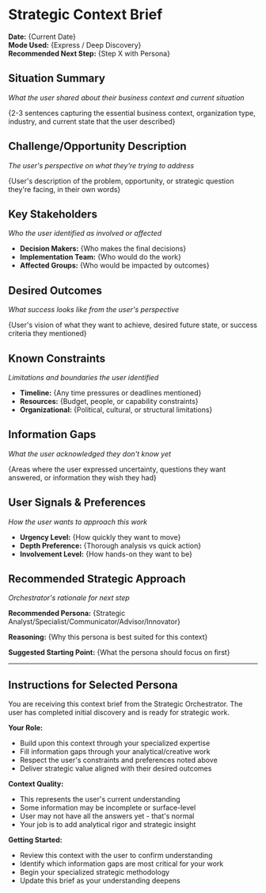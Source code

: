 # Strategic Context Brief

**Date:** {Current Date}  
**Mode Used:** {Express / Deep Discovery}  
**Recommended Next Step:** {Step X with Persona}

## Situation Summary

*What the user shared about their business context and current situation*

{2-3 sentences capturing the essential business context, organization type, industry, and current state that the user described}

## Challenge/Opportunity Description

*The user's perspective on what they're trying to address*

{User's description of the problem, opportunity, or strategic question they're facing, in their own words}

## Key Stakeholders

*Who the user identified as involved or affected*

- **Decision Makers:** {Who makes the final decisions}
- **Implementation Team:** {Who would do the work}  
- **Affected Groups:** {Who would be impacted by outcomes}

## Desired Outcomes

*What success looks like from the user's perspective*

{User's vision of what they want to achieve, desired future state, or success criteria they mentioned}

## Known Constraints

*Limitations and boundaries the user identified*

- **Timeline:** {Any time pressures or deadlines mentioned}
- **Resources:** {Budget, people, or capability constraints}
- **Organizational:** {Political, cultural, or structural limitations}

## Information Gaps

*What the user acknowledged they don't know yet*

{Areas where the user expressed uncertainty, questions they want answered, or information they wish they had}

## User Signals & Preferences

*How the user wants to approach this work*

- **Urgency Level:** {How quickly they want to move}
- **Depth Preference:** {Thorough analysis vs quick action}
- **Involvement Level:** {How hands-on they want to be}

## Recommended Strategic Approach

*Orchestrator's rationale for next step*

**Recommended Persona:** {Strategic Analyst/Specialist/Communicator/Advisor/Innovator}

**Reasoning:** {Why this persona is best suited for this context}

**Suggested Starting Point:** {What the persona should focus on first}

---

## Instructions for Selected Persona

You are receiving this context brief from the Strategic Orchestrator. The user has completed initial discovery and is ready for strategic work.

**Your Role:**

- Build upon this context through your specialized expertise
- Fill information gaps through your analytical/creative work  
- Respect the user's constraints and preferences noted above
- Deliver strategic value aligned with their desired outcomes

**Context Quality:**

- This represents the user's current understanding
- Some information may be incomplete or surface-level
- User may not have all the answers yet - that's normal
- Your job is to add analytical rigor and strategic insight

**Getting Started:**

- Review this context with the user to confirm understanding
- Identify which information gaps are most critical for your work
- Begin your specialized strategic methodology
- Update this brief as your understanding deepens
